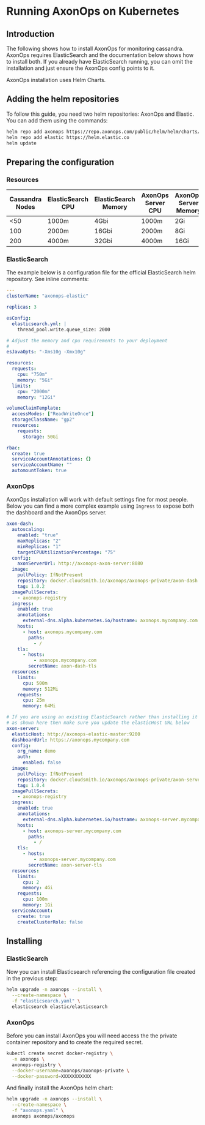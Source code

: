 # Running AxonOps on Kubernetes

## Introduction

The following shows how to install AxonOps for monitoring cassandra. AxonOps requires ElasticSearch and the documentation below shows how to install both. If you already have ElasticSearch running, you can omit the installation and just ensure the AxonOps config points to it.

AxonOps installation uses Helm Charts.

## Adding the helm repositories

To follow this guide, you need two helm repositories: AxonOps and Elastic. You can add them using the commands:

```sh
helm repo add axonops https://repo.axonops.com/public/helm/helm/charts/
helm repo add elastic https://helm.elastic.co
helm update
```

## Preparing the configuration

### Resources

| Cassandra Nodes  | ElasticSearch CPU  | ElasticSearch Memory | AxonOps Server CPU | AxonOps Server Memory |
|---|---|---|---|---|
| <50  | 1000m | 4Gbi | 1000m | 2Gi |
| 100  | 2000m | 16Gbi | 2000m | 8Gi |
| 200  | 4000m | 32Gbi | 4000m | 16Gi |

### ElasticSearch

The example below is a configuration file for the official ElasticSearch helm repository. See inline comments:

```yaml
---
clusterName: "axonops-elastic"

replicas: 3

esConfig:
  elasticsearch.yml: |
    thread_pool.write.queue_size: 2000

# Adjust the memory and cpu requirements to your deployment
# 
esJavaOpts: "-Xms10g -Xmx10g"

resources:
  requests:
    cpu: "750m"
    memory: "5Gi"
  limits:
    cpu: "2000m"
    memory: "12Gi"

volumeClaimTemplate:
  accessModes: ["ReadWriteOnce"]
  storageClassName: "gp2"
  resources:
    requests:
      storage: 50Gi

rbac:
  create: true
  serviceAccountAnnotations: {}
  serviceAccountName: ""
  automountToken: true
```


### AxonOps

AxonOps installation will work with default settings fine for most people. Below you can find a more complex example using `Ingress` to expose both
the dashboard and the AxonOps server.

```yaml
axon-dash:
  autoscaling:
    enabled: "true"
    maxReplicas: "2"
    minReplicas: "1"
    targetCPUUtilizationPercentage: "75"
  config:
    axonServerUrl: http://axonops-axon-server:8080
  image:
    pullPolicy: IfNotPresent
    repository: docker.cloudsmith.io/axonops/axonops-private/axon-dash
    tag: 1.0.2
  imagePullSecrets:
    - axonops-registry
  ingress:
    enabled: true
    annotations:
      external-dns.alpha.kubernetes.io/hostname: axonops.mycompany.com
    hosts:
      - host: axonops.mycompany.com
        paths:
          - /
    tls:
      - hosts:
          - axonops.mycompany.com
        secretName: axon-dash-tls
  resources:
    limits:
      cpu: 500m
      memory: 512Mi
    requests:
      cpu: 25m
      memory: 64Mi

# If you are using an existing ElasticSearch rather than installing it 
# as shown here then make sure you update the elasticHost URL below
axon-server:
  elasticHost: http://axonops-elastic-master:9200
  dashboardUrl: https://axonops.mycompany.com
  config:
    org_name: demo
    auth:
      enabled: false
  image:
    pullPolicy: IfNotPresent
    repository: docker.cloudsmith.io/axonops/axonops-private/axon-server
    tag: 1.0.4
  imagePullSecrets:
    - axonops-registry
  ingress:
    enabled: true
    annotations:
      external-dns.alpha.kubernetes.io/hostname: axonops-server.mycompany.com
    hosts:
      - host: axonops-server.mycompany.com
        paths:
          - /
    tls:
      - hosts:
          - axonops-server.mycompany.com
        secretName: axon-server-tls
  resources:
    limits:
      cpu: 2
      memory: 4Gi
    requests:
      cpu: 100m
      memory: 1Gi
  serviceAccount:
    create: true
    createClusterRole: false
```

## Installing

### ElasticSearch

Now you can install Elasticsearch referencing the configuration file created in the previous step:

```sh
helm upgrade -n axonops --install \
  --create-namespace \
  -f "elasticsearch.yaml" \
  elasticsearch elastic/elasticsearch
```

### AxonOps

Before you can install AxonOps you will need access the the private container repository and to create the required secret.

```sh
kubectl create secret docker-registry \
  -n axonops \
  axonops-registry \
  --docker-username=axonops/axonops-private \
  --docker-password=XXXXXXXXXXX
```

And finally install the AxonOps helm chart:

```sh
helm upgrade -n axonops --install \
  --create-namespace \
  -f "axonops.yaml" \
  axonops axonops/axonops
```
